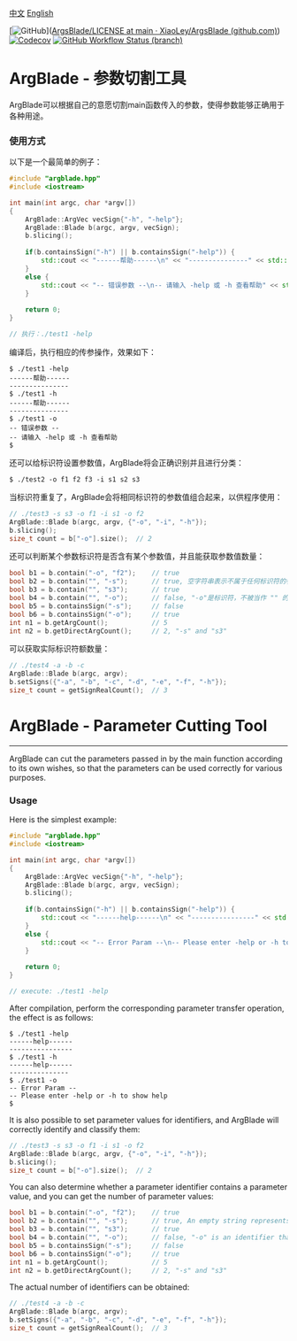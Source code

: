 [中文](#Chinese) [English](#English)

 [![GitHub](https://img.shields.io/github/license/xiaoley/ArgsBlade?style=flat-square)]([ArgsBlade/LICENSE at main · XiaoLey/ArgsBlade (github.com)](https://github.com/XiaoLey/ArgsBlade/blob/main/LICENSE)) [![Codecov](https://img.shields.io/codecov/c/github/xiaoley/ArgsBlade?logo=Codecov&style=flat-square)](https://app.codecov.io/gh/XiaoLey/ArgsBlade) [![GitHub Workflow Status (branch)](https://img.shields.io/github/workflow/status/xiaoley/ArgsBlade/CMake/main?logo=Github&style=flat-square)](https://github.com/XiaoLey/ArgsBlade/actions)

# <a id="Chinese" style="color: inherit;">ArgBlade - 参数切割工具</a>

ArgBlade可以根据自己的意愿切割main函数传入的参数，使得参数能够正确用于各种用途。

### 使用方式

以下是一个最简单的例子：

```c++
#include "argblade.hpp"
#include <iostream>

int main(int argc, char *argv[])
{
    ArgBlade::ArgVec vecSign{"-h", "-help"};
    ArgBlade::Blade b(argc, argv, vecSign);
    b.slicing();
    
    if(b.containsSign("-h") || b.containsSign("-help")) {
        std::cout << "------帮助------\n" << "---------------" << std::endl;
    }
    else {
        std::cout << "-- 错误参数 --\n-- 请输入 -help 或 -h 查看帮助" << std::endl;
    }
    
    return 0;
}

// 执行：./test1 -help
```

编译后，执行相应的传参操作，效果如下：

```shell
$ ./test1 -help
------帮助------
---------------
$ ./test1 -h
------帮助------
---------------
$ ./test1 -o
-- 错误参数 --
-- 请输入 -help 或 -h 查看帮助
$ 
```

还可以给标识符设置参数值，ArgBlade将会正确识别并且进行分类：

```shell
$ ./test2 -o f1 f2 f3 -i s1 s2 s3
```

当标识符重复了，ArgBlade会将相同标识符的参数值组合起来，以供程序使用：

```c++
// ./test3 -s s3 -o f1 -i s1 -o f2
ArgBlade::Blade b(argc, argv, {"-o", "-i", "-h"});
b.slicing();
size_t count = b["-o"].size();	// 2
```

还可以判断某个参数标识符是否含有某个参数值，并且能获取参数值数量：

```c++
bool b1 = b.contain("-o", "f2");	// true
bool b2 = b.contain("", "-s");		// true, 空字符串表示不属于任何标识符的参数组，此处"-s"并不是标识符，且紧跟着程序后面，因此它属于 "" 的参数
bool b3 = b.contain("", "s3");		// true
bool b4 = b.contain("", "-o");		// false, "-o"是标识符，不被当作 "" 的参数值
bool b5 = b.containsSign("-s");		// false
bool b6 = b.containsSign("-o");		// true
int n1 = b.getArgCount();			// 5
int n2 = b.getDirectArgCount();		// 2, "-s" and "s3"
```

可以获取实际标识符额数量：

```c++
// ./test4 -a -b -c
ArgBlade::Blade b(argc, argv);
b.setSigns({"-a", "-b", "-c", "-d", "-e", "-f", "-h"});
size_t count = getSignRealCount();	// 3
```



# <a id="English" style="color: inherit;">ArgBlade - Parameter Cutting Tool</a>

------

ArgBlade can cut the parameters passed in by the main function according to its own wishes, so that the parameters can be used correctly for various purposes.

### Usage

Here is the simplest example:

```c++
#include "argblade.hpp"
#include <iostream>

int main(int argc, char *argv[])
{
    ArgBlade::ArgVec vecSign{"-h", "-help"};
    ArgBlade::Blade b(argc, argv, vecSign);
    b.slicing();
    
    if(b.containsSign("-h") || b.containsSign("-help")) {
        std::cout << "------help------\n" << "----------------" << std::endl;
    }
    else {
        std::cout << "-- Error Param --\n-- Please enter -help or -h to show help" << std::endl;
    }
    
    return 0;
}

// execute: ./test1 -help
```

After compilation, perform the corresponding parameter transfer operation, the effect is as follows:

```shell
$ ./test1 -help
------help------
----------------
$ ./test1 -h
------help------
---------------
$ ./test1 -o
-- Error Param --
-- Please enter -help or -h to show help
$ 
```

It is also possible to set parameter values for identifiers, and ArgBlade will correctly identify and classify them:

```c++
// ./test3 -s s3 -o f1 -i s1 -o f2
ArgBlade::Blade b(argc, argv, {"-o", "-i", "-h"});
b.slicing();
size_t count = b["-o"].size();	// 2
```

You can also determine whether a parameter identifier contains a parameter value, and you can get the number of parameter values:

```c++
bool b1 = b.contain("-o", "f2");	// true
bool b2 = b.contain("", "-s");		// true, An empty string represents a parameter group that does not belong to any identifier, where ""-s" is not an identifier, it immediately follows the program, so it belongs to an "" parameter.
bool b3 = b.contain("", "s3");		// true
bool b4 = b.contain("", "-o");		// false, "-o" is an identifier that is not treated as a parameter value for ""
bool b5 = b.containsSign("-s");		// false
bool b6 = b.containsSign("-o");		// true
int n1 = b.getArgCount();			// 5
int n2 = b.getDirectArgCount();		// 2, "-s" and "s3"
```

The actual number of identifiers can be obtained:

```c++
// ./test4 -a -b -c
ArgBlade::Blade b(argc, argv);
b.setSigns({"-a", "-b", "-c", "-d", "-e", "-f", "-h"});
size_t count = getSignRealCount();	// 3
```

